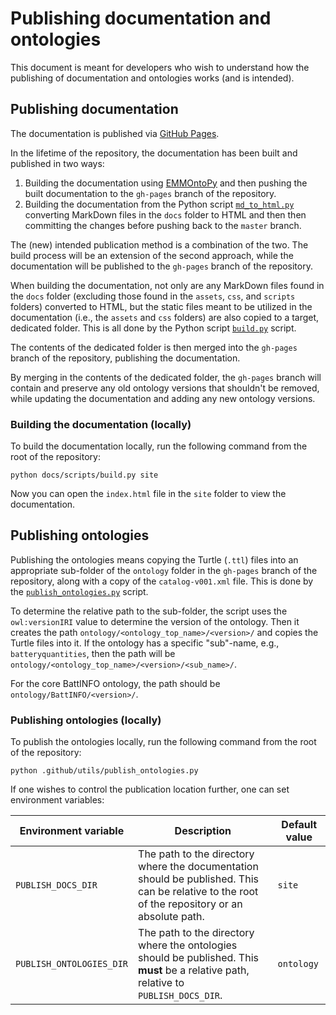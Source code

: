 # Publishing documentation and ontologies

This document is meant for developers who wish to understand how the publishing of documentation and ontologies works (and is intended).

## Publishing documentation

The documentation is published via [GitHub Pages](https://pages.github.com/).

In the lifetime of the repository, the documentation has been built and published in two ways:

1. Building the documentation using [EMMOntoPy](https://github.com/emmo-repo/EMMOntoPy) and then pushing the built documentation to the `gh-pages` branch of the repository.
2. Building the documentation from the Python script [`md_to_html.py`](./md_to_html.py) converting MarkDown files in the `docs` folder to HTML and then then committing the changes before pushing back to the `master` branch.

The (new) intended publication method is a combination of the two.
The build process will be an extension of the second approach, while the documentation will be published to the `gh-pages` branch of the repository.

When building the documentation, not only are any MarkDown files found in the `docs` folder (excluding those found in the `assets`, `css`, and `scripts` folders) converted to HTML, but the static files meant to be utilized in the documentation (i.e., the `assets` and `css` folders) are also copied to a target, dedicated folder.
This is all done by the Python script [`build.py`](./build.py) script.

The contents of the dedicated folder is then merged into the `gh-pages` branch of the repository, publishing the documentation.

By merging in the contents of the dedicated folder, the `gh-pages` branch will contain and preserve any old ontology versions that shouldn't be removed, while updating the documentation and adding any new ontology versions.

### Building the documentation (locally)

To build the documentation locally, run the following command from the root of the repository:

```shell
python docs/scripts/build.py site
```

Now you can open the `index.html` file in the `site` folder to view the documentation.

## Publishing ontologies

Publishing the ontologies means copying the Turtle (`.ttl`) files into an appropriate sub-folder of the `ontology` folder in the `gh-pages` branch of the repository, along with a copy of the `catalog-v001.xml` file.
This is done by the [`publish_ontologies.py`](../../.github/utils/publish_ontologies.py) script.

To determine the relative path to the sub-folder, the script uses the `owl:versionIRI` value to determine the version of the ontology.
Then it creates the path `ontology/<ontology_top_name>/<version>/` and copies the Turtle files into it.
If the ontology has a specific "sub"-name, e.g., `batteryquantities`, then the path will be `ontology/<ontology_top_name>/<version>/<sub_name>/`.

For the core BattINFO ontology, the path should be `ontology/BattINFO/<version>/`.

### Publishing ontologies (locally)

To publish the ontologies locally, run the following command from the root of the repository:

```shell
python .github/utils/publish_ontologies.py
```

If one wishes to control the publication location further, one can set environment variables:

| Environment variable | Description | Default value |
| --- | --- | --- |
| `PUBLISH_DOCS_DIR` | The path to the directory where the documentation should be published. This can be relative to the root of the repository or an absolute path. | `site` |
| `PUBLISH_ONTOLOGIES_DIR` | The path to the directory where the ontologies should be published. This **must** be a relative path, relative to `PUBLISH_DOCS_DIR`. | `ontology` |
